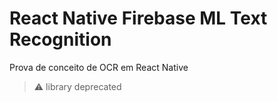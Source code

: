 # React Native Firebase ML Text Recognition

Prova de conceito de OCR em React Native

> :warning:  library deprecated